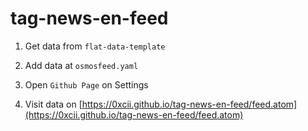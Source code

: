 # tag-news-en-feed


1. Get data from `flat-data-template`

2. Add data at `osmosfeed.yaml`

3. Open `Github Page` on Settings

4. Visit data on [https://0xcii.github.io/tag-news-en-feed/feed.atom](https://0xcii.github.io/tag-news-en-feed/feed.atom)




